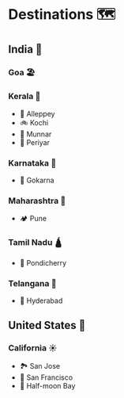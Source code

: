 # Destinations 🗺️

## India 🐅

### Goa 🏖️

### Kerala 🌴

- 🚤 Alleppey
- 🚲 Kochi
- 🌄 Munnar
- 🐾 Periyar

### Karnataka 🐚

- 🌅 Gokarna

### Maharashtra 🥭

- 🏕️ Pune

### Tamil Nadu 🛕

- 🍰 Pondicherry

### Telangana 🌾

- 📿 Hyderabad

## United States 🗽

### California ☀️

- 🏞️ San Jose
- 🌉 San Francisco
- 🌊 Half-moon Bay
